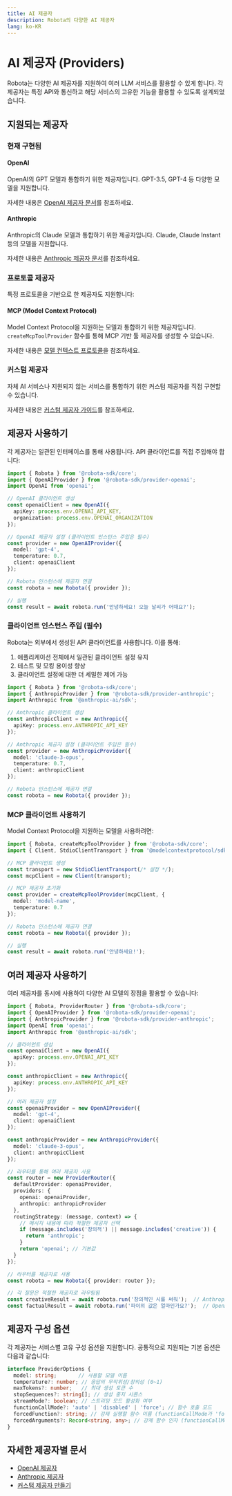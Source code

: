 ```yaml
---
title: AI 제공자
description: Robota의 다양한 AI 제공자
lang: ko-KR
---
```


# AI 제공자 (Providers)

Robota는 다양한 AI 제공자를 지원하여 여러 LLM 서비스를 활용할 수 있게 합니다. 각 제공자는 특정 API와 통신하고 해당 서비스의 고유한 기능을 활용할 수 있도록 설계되었습니다.

## 지원되는 제공자

### 현재 구현됨

#### OpenAI

OpenAI의 GPT 모델과 통합하기 위한 제공자입니다. GPT-3.5, GPT-4 등 다양한 모델을 지원합니다.

자세한 내용은 [OpenAI 제공자 문서](providers/openai.md)를 참조하세요.

#### Anthropic

Anthropic의 Claude 모델과 통합하기 위한 제공자입니다. Claude, Claude Instant 등의 모델을 지원합니다.

자세한 내용은 [Anthropic 제공자 문서](providers/anthropic.md)를 참조하세요.

### 프로토콜 제공자

특정 프로토콜을 기반으로 한 제공자도 지원합니다:

#### MCP (Model Context Protocol)

Model Context Protocol을 지원하는 모델과 통합하기 위한 제공자입니다. `createMcpToolProvider` 함수를 통해 MCP 기반 툴 제공자를 생성할 수 있습니다.

자세한 내용은 [모델 컨텍스트 프로토콜](protocols/model-context-protocol.md)을 참조하세요.

### 커스텀 제공자

자체 AI 서비스나 지원되지 않는 서비스를 통합하기 위한 커스텀 제공자를 직접 구현할 수 있습니다.

자세한 내용은 [커스텀 제공자 가이드](providers/custom.md)를 참조하세요.

## 제공자 사용하기

각 제공자는 일관된 인터페이스를 통해 사용됩니다. API 클라이언트를 직접 주입해야 합니다:

```typescript
import { Robota } from '@robota-sdk/core';
import { OpenAIProvider } from '@robota-sdk/provider-openai';
import OpenAI from 'openai';

// OpenAI 클라이언트 생성
const openaiClient = new OpenAI({
  apiKey: process.env.OPENAI_API_KEY,
  organization: process.env.OPENAI_ORGANIZATION
});

// OpenAI 제공자 설정 (클라이언트 인스턴스 주입은 필수)
const provider = new OpenAIProvider({
  model: 'gpt-4',
  temperature: 0.7,
  client: openaiClient
});

// Robota 인스턴스에 제공자 연결
const robota = new Robota({ provider });

// 실행
const result = await robota.run('안녕하세요! 오늘 날씨가 어때요?');
```

### 클라이언트 인스턴스 주입 (필수)

Robota는 외부에서 생성된 API 클라이언트를 사용합니다. 이를 통해:

1. 애플리케이션 전체에서 일관된 클라이언트 설정 유지
2. 테스트 및 모킹 용이성 향상
3. 클라이언트 설정에 대한 더 세밀한 제어 가능

```typescript
import { Robota } from '@robota-sdk/core';
import { AnthropicProvider } from '@robota-sdk/provider-anthropic';
import Anthropic from '@anthropic-ai/sdk';

// Anthropic 클라이언트 생성
const anthropicClient = new Anthropic({
  apiKey: process.env.ANTHROPIC_API_KEY
});

// Anthropic 제공자 설정 (클라이언트 주입은 필수)
const provider = new AnthropicProvider({
  model: 'claude-3-opus',
  temperature: 0.7,
  client: anthropicClient
});

// Robota 인스턴스에 제공자 연결
const robota = new Robota({ provider });
```

### MCP 클라이언트 사용하기

Model Context Protocol을 지원하는 모델을 사용하려면:

```typescript
import { Robota, createMcpToolProvider } from '@robota-sdk/core';
import { Client, StdioClientTransport } from '@modelcontextprotocol/sdk';

// MCP 클라이언트 생성
const transport = new StdioClientTransport(/* 설정 */);
const mcpClient = new Client(transport);

// MCP 제공자 초기화
const provider = createMcpToolProvider(mcpClient, {
  model: 'model-name',
  temperature: 0.7
});

// Robota 인스턴스에 제공자 연결
const robota = new Robota({ provider });

// 실행
const result = await robota.run('안녕하세요!');
```

## 여러 제공자 사용하기

여러 제공자를 동시에 사용하여 다양한 AI 모델의 장점을 활용할 수 있습니다:

```typescript
import { Robota, ProviderRouter } from '@robota-sdk/core';
import { OpenAIProvider } from '@robota-sdk/provider-openai';
import { AnthropicProvider } from '@robota-sdk/provider-anthropic';
import OpenAI from 'openai';
import Anthropic from '@anthropic-ai/sdk';

// 클라이언트 생성
const openaiClient = new OpenAI({
  apiKey: process.env.OPENAI_API_KEY
});

const anthropicClient = new Anthropic({
  apiKey: process.env.ANTHROPIC_API_KEY
});

// 여러 제공자 설정
const openaiProvider = new OpenAIProvider({
  model: 'gpt-4',
  client: openaiClient
});

const anthropicProvider = new AnthropicProvider({
  model: 'claude-3-opus',
  client: anthropicClient
});

// 라우터를 통해 여러 제공자 사용
const router = new ProviderRouter({
  defaultProvider: openaiProvider,
  providers: {
    openai: openaiProvider,
    anthropic: anthropicProvider
  },
  routingStrategy: (message, context) => {
    // 메시지 내용에 따라 적절한 제공자 선택
    if (message.includes('창의적') || message.includes('creative')) {
      return 'anthropic';
    }
    return 'openai'; // 기본값
  }
});

// 라우터를 제공자로 사용
const robota = new Robota({ provider: router });

// 각 질문은 적절한 제공자로 라우팅됨
const creativeResult = await robota.run('창의적인 시를 써줘');  // Anthropic으로 라우팅
const factualResult = await robota.run('파이의 값은 얼마인가요?');  // OpenAI로 라우팅
```

## 제공자 구성 옵션

각 제공자는 서비스별 고유 구성 옵션을 지원합니다. 공통적으로 지원되는 기본 옵션은 다음과 같습니다:

```typescript
interface ProviderOptions {
  model: string;       // 사용할 모델 이름
  temperature?: number; // 응답의 무작위성/창의성 (0~1)
  maxTokens?: number;   // 최대 생성 토큰 수
  stopSequences?: string[]; // 생성 중지 시퀀스
  streamMode?: boolean; // 스트리밍 모드 활성화 여부
  functionCallMode?: 'auto' | 'disabled' | 'force'; // 함수 호출 모드
  forcedFunction?: string; // 강제 실행할 함수 이름 (functionCallMode가 'force'인 경우)
  forcedArguments?: Record<string, any>; // 강제 함수 인자 (functionCallMode가 'force'인 경우)
}
```

## 자세한 제공자별 문서

- [OpenAI 제공자](providers/openai.md)
- [Anthropic 제공자](providers/anthropic.md)
- [커스텀 제공자 만들기](providers/custom.md) 